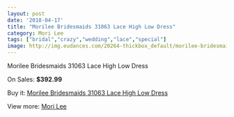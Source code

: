 ```yaml
---
layout: post
date: '2018-04-17'
title: "Morilee Bridesmaids 31063 Lace High Low Dress"
category: Mori Lee
tags: ["bridal","crazy","wedding","lace","special"]
image: http://img.eudances.com/20264-thickbox_default/morilee-bridesmaids-31063-lace-high-low-dress.jpg
---
```

Morilee Bridesmaids 31063 Lace High Low Dress

On Sales: **$392.99**
<a href="https://www.eudances.com/en/mori-lee/6073-morilee-bridesmaids-31063-lace-high-low-dress.html"><amp-img layout="responsive" width="600" height="600" src="//img.eudances.com/20264-thickbox_default/morilee-bridesmaids-31063-lace-high-low-dress.jpg" alt="Morilee Bridesmaids 31063 Lace High Low Dress 0" /></a>
<a href="https://www.eudances.com/en/mori-lee/6073-morilee-bridesmaids-31063-lace-high-low-dress.html"><amp-img layout="responsive" width="600" height="600" src="//img.eudances.com/20266-thickbox_default/morilee-bridesmaids-31063-lace-high-low-dress.jpg" alt="Morilee Bridesmaids 31063 Lace High Low Dress 1" /></a>
<a href="https://www.eudances.com/en/mori-lee/6073-morilee-bridesmaids-31063-lace-high-low-dress.html"><amp-img layout="responsive" width="600" height="600" src="//img.eudances.com/20265-thickbox_default/morilee-bridesmaids-31063-lace-high-low-dress.jpg" alt="Morilee Bridesmaids 31063 Lace High Low Dress 2" /></a>

Buy it: [Morilee Bridesmaids 31063 Lace High Low Dress](https://www.eudances.com/en/mori-lee/6073-morilee-bridesmaids-31063-lace-high-low-dress.html "Morilee Bridesmaids 31063 Lace High Low Dress")

View more: [Mori Lee](https://www.eudances.com/en/65-mori-lee "Mori Lee")